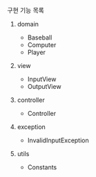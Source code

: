 구현 기능 목록

1. domain
   - Baseball
   - Computer
   - Player
   
2. view
    - InputView
    - OutputView
   
3. controller
    - Controller
   
4. exception
    - InvalidInputException
   
5. utils
    - Constants